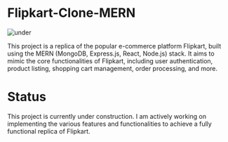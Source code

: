 # Flipkart-Clone-MERN

![under](https://github.com/AnkitNayak-eth/Flipkart-Clone-MERN/assets/52006128/d0811ca6-9b6e-42e8-b39a-ef8ce67d3879)

This project is a replica of the popular e-commerce platform Flipkart, built using the MERN (MongoDB, Express.js, React, Node.js) stack. It aims to mimic the core functionalities of Flipkart, including user authentication, product listing, shopping cart management, order processing, and more.

# Status
This project is currently under construction. I am actively working on implementing the various features and functionalities to achieve a fully functional replica of Flipkart.
